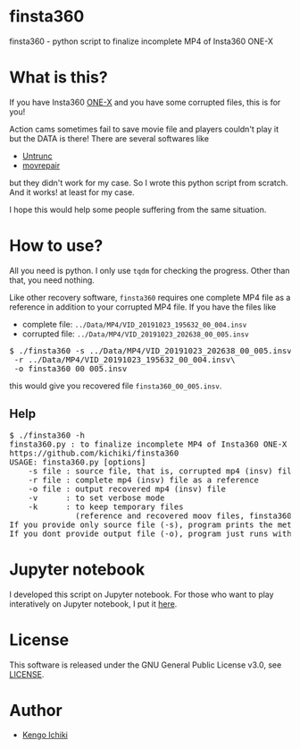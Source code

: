 # finsta360
finsta360 - python script to finalize incomplete MP4 of Insta360 ONE-X

# What is this?
If you have Insta360 [ONE-X](https://www.insta360.com/product/insta360-onex)
and you have some corrupted files, this is for you!

Action cams sometimes fail to save movie file and players couldn't play it but the DATA is there!
There are several softwares like
* [Untrunc](https://github.com/ponchio/untrunc)
* [movrepair](https://github.com/NiklasRosenstein/movrepair)

but they didn't work for my case.
So I wrote this python script from scratch.
And it works! at least for my case.

I hope this would help some people suffering from the same situation.

# How to use?
All you need is python.
I only use `tqdm` for checking the progress.
Other than that, you need nothing.

Like other recovery software, `finsta360` requires one complete MP4 file as a reference in addition to your corrupted MP4 file.
If you have the files like
* complete file: `../Data/MP4/VID_20191023_195632_00_004.insv`
* corrupted file: `../Data/MP4/VID_20191023_202638_00_005.insv`

<pre>
$ ./finsta360 -s ../Data/MP4/VID_20191023_202638_00_005.insv\
 -r ../Data/MP4/VID_20191023_195632_00_004.insv\
 -o finsta360_00_005.insv
</pre>
this would give you recovered file `finsta360_00_005.insv`.

## Help
<pre>
$ ./finsta360 -h
finsta360.py : to finalize incomplete MP4 of Insta360 ONE-X
https://github.com/kichiki/finsta360
USAGE: finsta360.py [options]
	-s file : source file, that is, corrupted mp4 (insv) file
	-r file : complete mp4 (insv) file as a reference
	-o file : output recovered mp4 (insv) file
	-v      : to set verbose mode
	-k      : to keep temporary files
	          (reference and recovered moov files, finsta360*.moov)
If you provide only source file (-s), program prints the metadata
If you dont provide output file (-o), program just runs without writing
</pre>

# Jupyter notebook
I developed this script on Jupyter notebook.
For those who want to play interatively on Jupyter notebook, I put it [here](finsta360.ipynb).

# License
This software is released under the GNU General Public License v3.0, see [LICENSE](LICENSE).

# Author
* [Kengo Ichiki](https://github.com/kichiki)